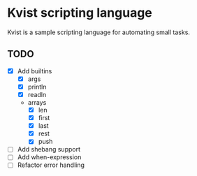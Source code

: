 # Kvist scripting language

Kvist is a sample scripting language for automating small tasks.

## TODO

 - [x] Add builtins
   - [x] args
   - [x] println
   - [x] readln
   - arrays
     - [x] len
     - [x] first
     - [x] last
     - [x] rest
     - [x] push
 - [ ] Add shebang support
 - [ ] Add when-expression
 - [ ] Refactor error handling
